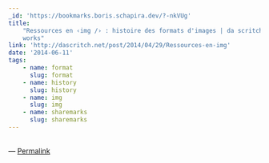 ```yaml
---
_id: 'https://bookmarks.boris.schapira.dev/?-nkVUg'
title:
    "Ressources en ‹img /› : histoire des formats d'images | da scritch net
    works"
link: 'http://dascritch.net/post/2014/04/29/Ressources-en-img'
date: '2014-06-11'
tags:
    - name: format
      slug: format
    - name: history
      slug: history
    - name: img
      slug: img
    - name: sharemarks
      slug: sharemarks
---
```


<br>&#8212;
<a href="https://bookmarks.boris.schapira.dev/?-nkVUg" title="Permalink">Permalink</a>
